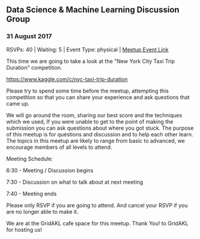 ## Data Science & Machine Learning Discussion Group
### 31 August 2017
RSVPs: 40 | Waiting: 5 | Event Type: physical | [Meetup Event Link](https://www.meetup.com/Data-Science-Discussion-Auckland/events/241003273)

This time we are going to take a look at the "New York City Taxi Trip Duration" competition.

https://www.kaggle.com/c/nyc-taxi-trip-duration

Please try to spend some time before the meetup, attempting this competition so that you can share your experience and ask questions that came up.

We will go around the room, sharing our best score and the techniques which we used, If you were unable to get to the point of making the submission you can ask questions about where you got stuck. The purpose of this meetup is for questions and discussion and to help each other learn. The topics in this meetup are likely to range from basic to advanced, we encourage members of all levels to attend.

Meeting Schedule:

6:30 - Meeting / Discussion begins

7:30 - Discussion on what to talk about at next meeting

7:40 - Meeting ends

Please only RSVP if you are going to attend. And cancel your RSVP if you are no longer able to make it.

We are at the GridAKL cafe space for this meetup. Thank You! to GridAKL for hosting us!
